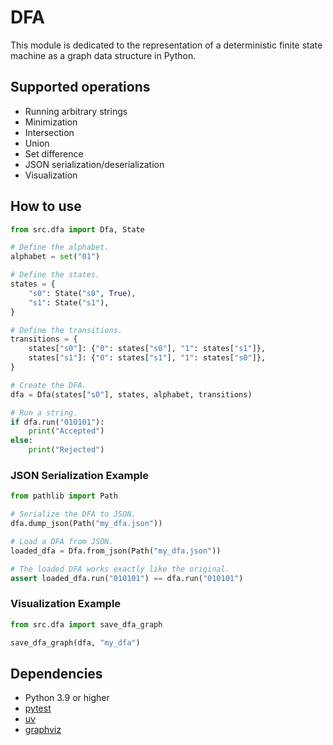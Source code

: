 # DFA

This module is dedicated to the representation of a deterministic finite state machine as a graph data structure in Python.

## Supported operations

- Running arbitrary strings
- Minimization
- Intersection
- Union
- Set difference
- JSON serialization/deserialization
- Visualization

## How to use

```python
from src.dfa import Dfa, State

# Define the alphabet.
alphabet = set("01")

# Define the states.
states = {
    "s0": State("s0", True),
    "s1": State("s1"),
}

# Define the transitions.
transitions = {
    states["s0"]: {"0": states["s0"], "1": states["s1"]},
    states["s1"]: {"0": states["s1"], "1": states["s0"]},
}

# Create the DFA.
dfa = Dfa(states["s0"], states, alphabet, transitions)

# Run a string.
if dfa.run("010101"):
    print("Accepted")
else:
    print("Rejected")
```

### JSON Serialization Example

```python
from pathlib import Path

# Serialize the DFA to JSON.
dfa.dump_json(Path("my_dfa.json"))

# Load a DFA from JSON.
loaded_dfa = Dfa.from_json(Path("my_dfa.json"))

# The loaded DFA works exactly like the original.
assert loaded_dfa.run("010101") == dfa.run("010101")
```

### Visualization Example

```python
from src.dfa import save_dfa_graph

save_dfa_graph(dfa, "my_dfa")
```

## Dependencies

- Python 3.9 or higher
- [pytest](https://docs.pytest.org/en/stable/)
- [uv](https://github.com/astral-sh/uv)
- [graphviz](https://graphviz.org/)
